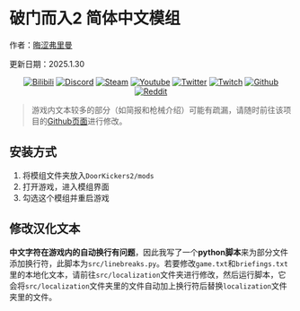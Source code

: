 # 破门而入2 简体中文模组

作者：[晦涩弗里曼](https://space.bilibili.com/523837807)

更新日期：2025.1.30

<p align="center">
    <div align="center">
        <a href="https://space.bilibili.com/523837807"><img src="https://bilistats.lonelyion.com/followers?uid=523837807&style=for-the-badge" alt="Bilibili"></a>
        <a href="https://discord.gg/zbX7nQa8xF"><img src="https://img.shields.io/badge/Discord-7289DA.svg?logo=discord&logoColor=white&style=for-the-badge" alt="Discord"></a>
        <a href="https://steamcommunity.com/id/obscurefreeman/"><img src="https://img.shields.io/badge/Steam-000000.svg?logo=steam&logoColor=white&style=for-the-badge" alt="Steam"></a>
        <a href="https://www.youtube.com/channel/UCw_S5zgJ6ikGSXtFeAvVK8Q"><img src="https://img.shields.io/badge/Youtube-FF0000?logo=youtube&logoColor=white&style=for-the-badge" alt="Youtube"></a>
        <a href="https://twitter.com/y0juTLeYHfs03dZ"><img src="https://img.shields.io/badge/Twitter-1DA1F2.svg?logo=twitter&logoColor=white&style=for-the-badge" alt="Twitter"></a>
        <a href="https://www.twitch.tv/theobscurefreeman"><img src="https://img.shields.io/badge/Twitch-blueviolet?logo=Twitch&logoColor=white&style=for-the-badge" alt="Twitch"></a>
        <a href="https://github.com/obscurefreeman"><img src="https://img.shields.io/badge/Github-100000.svg?logo=github&logoColor=white&style=for-the-badge" alt="Github"></a>
        <a href="https://www.reddit.com/user/Wonderful-Snow-6080"><img src="https://img.shields.io/badge/Reddit-FF4500.svg?logo=reddit&logoColor=white&style=for-the-badge" alt="Reddit"></a>
    </div>
</p>

> 游戏内文本较多的部分（如简报和枪械介绍）可能有疏漏，请随时前往该项目的[Github页面](https://github.com/obscurefreeman/DK2ChineseTranslation)进行修改。

## 安装方式

1. 将模组文件夹放入`DoorKickers2/mods`
2. 打开游戏，进入模组界面
3. 勾选这个模组并重启游戏

## 修改汉化文本

**中文字符在游戏内的自动换行有问题**，因此我写了一个**python脚本**来为部分文件添加换行符，此脚本为`src/linebreaks.py`。若要修改`game.txt`和`briefings.txt`里的本地化文本，请前往`src/localization`文件夹进行修改，然后运行脚本，它会将`src/localization`文件夹里的文件自动加上换行符后替换`localization`文件夹里的文件。
